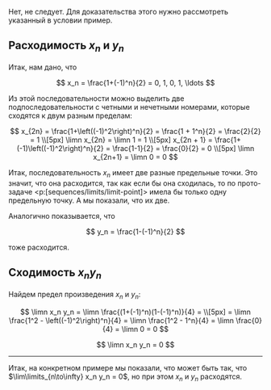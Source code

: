 Нет, не следует. Для доказательства этого нужно рассмотреть указанный в условии пример.

## Расходимость $x_n$ и $y_n$

Итак, нам дано, что

$$ x_n = \frac{1+(-1)^n}{2} = 0, 1, 0, 1, \ldots $$

Из этой последовательности можно выделить две подпоследовательности с четными и нечетными номерами, которые сходятся к двум разным пределам:

$$
    x_{2n} = \frac{1+\left((-1)^2\right)^n}{2} = \frac{1 + 1^n}{2} = \frac{2}{2} = 1
    \\[5px]
    \limn x_{2n} = \limn 1 = 1
    \\[5px]
    x_{2n + 1} = \frac{1+(-1)\left((-1)^2\right)^n}{2} = \frac{1-1}{2} = \frac{0}{2} = 0
    \\[5px]
    \limn x_{2n+1} = \limn 0 = 0
$$

Итак, последовательность $x_n$ имеет две разные предельные точки. Это значит, что она расходится, так как если бы она сходилась, то по прото-задаче <p:[sequences/limits/limit-point]> имела бы только одну предельную точку. А мы показали, что их две.

Аналогично показывается, что

$$ y_n = \frac{1-(-1)^n}{2} $$

тоже расходится.

## Сходимость $x_n y_n$

Найдем предел произведения $x_n$ и $y_n$:

$$
    \limn x_n y_n = \limn \frac{(1+(-1)^n)(1-(-1)^n)}{4} =
    \\[5px]
    = \limn \frac{1^2 - \left((-1)^2\right)^n}{4} = \limn \frac{1^2 - 1^n}{4} = \limn \frac{0}{4} = \limn 0 = 0
$$

$$ \limn x_n y_n = 0 $$

---

Итак, на конкретном примере мы показали, что может быть так, что $\lim\limits_{n\to\infty} x_n y_n = 0$, но при этом $x_n$ и $y_n$ расходятся.
